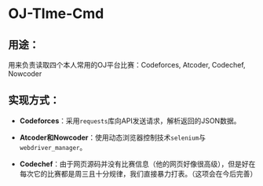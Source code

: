 # OJ-TIme-Cmd

## 用途：

用来负责读取四个本人常用的OJ平台比赛：Codeforces, Atcoder, Codechef, Nowcoder

## 实现方式：

- **Codeforces**：采用`requests`库向API发送请求，解析返回的JSON数据。

- **Atcoder和Nowcoder**：使用动态浏览器控制技术`selenium`与`webdriver_manager`。

- **Codechef**：由于网页源码并没有比赛信息（他的网页好像很高级），但是好在每次它的比赛都是周三且十分规律，我们直接暴力打表。（这项会在今后完善）